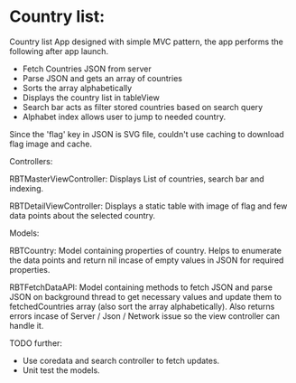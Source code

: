 # Country list: 

Country list App designed with simple MVC pattern, the app performs the following after app launch.

* Fetch Countries JSON from server
* Parse JSON and gets an array of countries
* Sorts the array alphabetically
* Displays the country list in tableView
* Search bar acts as filter stored countries based on search query
* Alphabet index allows user to jump to needed country.

Since the 'flag' key in JSON is SVG file, couldn't use caching to download flag image and cache.

Controllers: 

RBTMasterViewController:
Displays List of countries, search bar and indexing. 

RBTDetailViewController:
Displays a static table with image of flag and few data points about the selected country.

Models: 

RBTCountry:
Model containing properties of country. Helps to enumerate the data points and return nil incase of empty values in JSON for required properties.

RBTFetchDataAPI:
Model containing methods to fetch JSON and parse JSON on background thread to get necessary values and update them to fetchedCountries array (also sort the array alphabetically). Also returns errors incase of Server / Json / Network issue so the view controller can handle it.

TODO further:

* Use coredata and search controller to fetch updates.
* Unit test the models.
